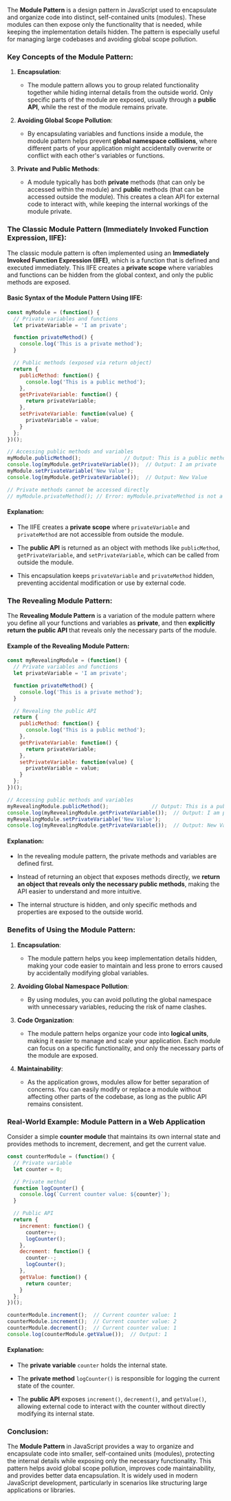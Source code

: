 The **Module Pattern** is a design pattern in JavaScript used to encapsulate and organize code into distinct, self-contained units (modules). These modules can then expose only the functionality that is needed, while keeping the implementation details hidden. The pattern is especially useful for managing large codebases and avoiding global scope pollution.

### Key Concepts of the Module Pattern:

1. **Encapsulation**:
    
    - The module pattern allows you to group related functionality together while hiding internal details from the outside world. Only specific parts of the module are exposed, usually through a **public API**, while the rest of the module remains private.
        
2. **Avoiding Global Scope Pollution**:
    
    - By encapsulating variables and functions inside a module, the module pattern helps prevent **global namespace collisions**, where different parts of your application might accidentally overwrite or conflict with each other's variables or functions.
        
3. **Private and Public Methods**:
    
    - A module typically has both **private** methods (that can only be accessed within the module) and **public** methods (that can be accessed outside the module). This creates a clean API for external code to interact with, while keeping the internal workings of the module private.
        

### The Classic Module Pattern (Immediately Invoked Function Expression, IIFE):

The classic module pattern is often implemented using an **Immediately Invoked Function Expression (IIFE)**, which is a function that is defined and executed immediately. This IIFE creates a **private scope** where variables and functions can be hidden from the global context, and only the public methods are exposed.

#### Basic Syntax of the Module Pattern Using IIFE:

```javascript
const myModule = (function() {
  // Private variables and functions
  let privateVariable = 'I am private';

  function privateMethod() {
    console.log('This is a private method');
  }

  // Public methods (exposed via return object)
  return {
    publicMethod: function() {
      console.log('This is a public method');
    },
    getPrivateVariable: function() {
      return privateVariable;
    },
    setPrivateVariable: function(value) {
      privateVariable = value;
    }
  };
})();

// Accessing public methods and variables
myModule.publicMethod();              // Output: This is a public method
console.log(myModule.getPrivateVariable());  // Output: I am private
myModule.setPrivateVariable('New Value');
console.log(myModule.getPrivateVariable());  // Output: New Value

// Private methods cannot be accessed directly
// myModule.privateMethod(); // Error: myModule.privateMethod is not a function
```

#### Explanation:

- The IIFE creates a **private scope** where `privateVariable` and `privateMethod` are not accessible from outside the module.
    
- The **public API** is returned as an object with methods like `publicMethod`, `getPrivateVariable`, and `setPrivateVariable`, which can be called from outside the module.
    
- This encapsulation keeps `privateVariable` and `privateMethod` hidden, preventing accidental modification or use by external code.
    

### The Revealing Module Pattern:

The **Revealing Module Pattern** is a variation of the module pattern where you define all your functions and variables as **private**, and then **explicitly return the public API** that reveals only the necessary parts of the module.

#### Example of the Revealing Module Pattern:

```javascript
const myRevealingModule = (function() {
  // Private variables and functions
  let privateVariable = 'I am private';

  function privateMethod() {
    console.log('This is a private method');
  }

  // Revealing the public API
  return {
    publicMethod: function() {
      console.log('This is a public method');
    },
    getPrivateVariable: function() {
      return privateVariable;
    },
    setPrivateVariable: function(value) {
      privateVariable = value;
    }
  };
})();

// Accessing public methods and variables
myRevealingModule.publicMethod();              // Output: This is a public method
console.log(myRevealingModule.getPrivateVariable());  // Output: I am private
myRevealingModule.setPrivateVariable('New Value');
console.log(myRevealingModule.getPrivateVariable());  // Output: New Value
```

#### Explanation:

- In the revealing module pattern, the private methods and variables are defined first.
    
- Instead of returning an object that exposes methods directly, we **return an object that reveals only the necessary public methods**, making the API easier to understand and more intuitive.
    
- The internal structure is hidden, and only specific methods and properties are exposed to the outside world.
    

### Benefits of Using the Module Pattern:

1. **Encapsulation**:
    
    - The module pattern helps you keep implementation details hidden, making your code easier to maintain and less prone to errors caused by accidentally modifying global variables.
        
2. **Avoiding Global Namespace Pollution**:
    
    - By using modules, you can avoid polluting the global namespace with unnecessary variables, reducing the risk of name clashes.
        
3. **Code Organization**:
    
    - The module pattern helps organize your code into **logical units**, making it easier to manage and scale your application. Each module can focus on a specific functionality, and only the necessary parts of the module are exposed.
        
4. **Maintainability**:
    
    - As the application grows, modules allow for better separation of concerns. You can easily modify or replace a module without affecting other parts of the codebase, as long as the public API remains consistent.
        

### Real-World Example: Module Pattern in a Web Application

Consider a simple **counter module** that maintains its own internal state and provides methods to increment, decrement, and get the current value.

```javascript
const counterModule = (function() {
  // Private variable
  let counter = 0;

  // Private method
  function logCounter() {
    console.log(`Current counter value: ${counter}`);
  }

  // Public API
  return {
    increment: function() {
      counter++;
      logCounter();
    },
    decrement: function() {
      counter--;
      logCounter();
    },
    getValue: function() {
      return counter;
    }
  };
})();

counterModule.increment();  // Current counter value: 1
counterModule.increment();  // Current counter value: 2
counterModule.decrement();  // Current counter value: 1
console.log(counterModule.getValue());  // Output: 1
```

#### Explanation:

- The **private variable** `counter` holds the internal state.
    
- The **private method** `logCounter()` is responsible for logging the current state of the counter.
    
- The **public API** exposes `increment()`, `decrement()`, and `getValue()`, allowing external code to interact with the counter without directly modifying its internal state.
    

### Conclusion:

The **Module Pattern** in JavaScript provides a way to organize and encapsulate code into smaller, self-contained units (modules), protecting the internal details while exposing only the necessary functionality. This pattern helps avoid global scope pollution, improves code maintainability, and provides better data encapsulation. It is widely used in modern JavaScript development, particularly in scenarios like structuring large applications or libraries.